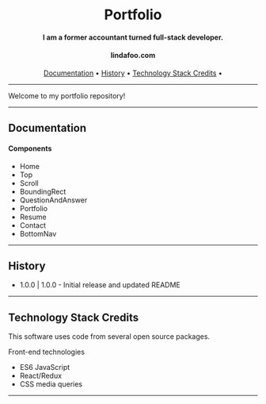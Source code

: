 <h1 align="center">
  <br>
  Portfolio
  <br>
</h1>

<h4 align="center">I am a former accountant turned full-stack developer.</h4>
<h4 align="center">lindafoo.com</h4>

<p align="center">
    <a href="#documentation">Documentation</a> •
    <a href="#history">History</a> •
    <a href="#technology-stack-credits">Technology Stack Credits</a> •
</p>

---
Welcome to my portfolio repository!

---

## Documentation

#### Components
  * Home
  * Top
  * Scroll
  * BoundingRect
  * QuestionAndAnswer
  * Portfolio
  * Resume
  * Contact
  * BottomNav

---
## History
* 1.0.0 | 1.0.0 - Initial release and updated README

---
## Technology Stack Credits
This software uses code from several open source packages.

Front-end technologies
+ ES6 JavaScript
+ React/Redux
+ CSS media queries
---
